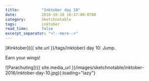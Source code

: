 ```yaml
---
title:          "Inktober day 10"
date:           2016-10-10 16:37:00-0700
category:       Sketchnotable
tags:           inktober
read_time:      false
excerpt_separator: "<!--more-->"
---
```

[#inktober]({{ site.url }}/tags/inktober) day 10: Jump.

Earn your wings!

![Parachuting]({{ site.media_url }}/images/sketchnotable/inktober-2016/inktober-day-10.jpg){:loading="lazy"}

<!--more-->